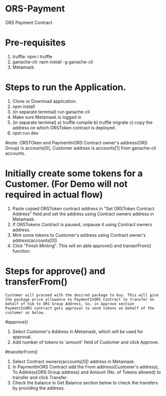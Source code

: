 # ORS-Payment
ORS Payment Contract

# Pre-requisites
1) truffle: npm i truffle
2) ganache-cli: npm install -g ganache-cli
3) Metamask.

# Steps to run the Application.
1) Clone or Download application.
2) npm install
3) (in separate terminal) run ganache-cli
4) Make sure Metamask is logged in
5) (in separate terminal) 
	a) truffle compile
	b) truffle migrate
	c) copy the address on which ORSToken contract is deployed.
6) npm run dev

#note: ORSTOken and PaymentInORS Contract owner's address(ORS Group) is accounts[0], Customer address is accounts[1] from ganache-cli accounts.

# Initially create some tokens for a Customer. (For Demo will not required in actual flow)
1) Paste copied ORSToken contract address in "Set ORSToken Contract Address" field and set the address using Contract owners address in Metamask. 
2) If ORSTokens Contract is paused, unpause it using Contract owners address.
3) Mint some tokens to Customer's address using Contract owner's address(accounts[0]).
4) Click "Finish Minting". This will en able approve() and transerFrom() function.

# Steps for approve() and transferFrom()
	Customer will proceed with the desired package to buy. This will give the package price allowance to PaymentInORS Contract to transfer on behalf of him to ORS Group Address. So, in Approve section PaymentInORS contract gets approval to send tokens on behalf of the customer as below.

#approve()
1) Select Customer's Address in Metamask, which will be used for approval.
2) Add number of tokens to 'amount' field of Customer and click Approve.

#transferFrom()
1) Select Contract owners(accounts[0]) address in Metamask.
2) In PaymentInORS Contract add the From address(Customer's address), To Address(ORS Group address) and Amount (No. of Tokens allowed) to transfer and click Transfer.
3) Check the balance in Get Balance section below to check the transfers by providing the address.
